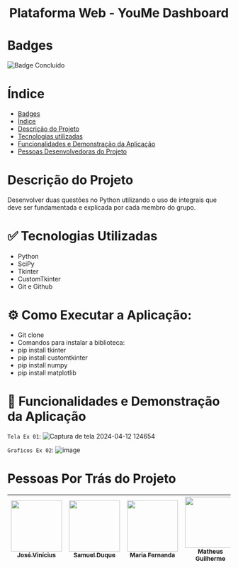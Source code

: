 <h1 align="center"> Plataforma Web - YouMe Dashboard </h1>

# Badges
![Badge Concluído](http://img.shields.io/static/v1?label=STATUS&message=CONCLUÍDO&color=GREEN&style=for-the-badge)


# Índice
* [Badges](#badges)
* [Índice](#índice)
* [Descrição do Projeto](#descrição-do-projeto)
* [Tecnologias utilizadas](#tecnologias-utilizadas)
* [Funcionalidades e Demonstração da Aplicação](#funcionalidades-e-demonstração-da-aplicação)
* [Pessoas Desenvolvedoras do Projeto](#pessoas-desenvolvedoras)

# Descrição do Projeto
<p> Desenvolver duas questões no Python utilizando o uso de integrais que deve ser fundamentada e explicada por cada membro do grupo. </p>

# :white_check_mark: Tecnologias Utilizadas
<ul>
  <li>Python</li>
  <li>SciPy</li>
  <li>Tkinter</li>
  <li>CustomTkinter</li>
  <li>Git e Github</li>
</ul>

# ⚙ Como Executar a Aplicação:

* Git clone 
* Comandos para instalar a biblioteca:
* pip install tkinter
* pip install customtkinter
* pip install numpy
* pip install matplotlib
  
# :hammer: Funcionalidades e Demonstração da Aplicação
`Tela Ex 01`:
![Captura de tela 2024-04-12 124654](https://github.com/Zythee3/Calculo/assets/59659214/9ffc376b-c55a-454a-b9fd-cf62f7598d3a)

`Graficos Ex 02`:
![image](https://github.com/Zythee3/Calculo/assets/59659214/68ee3355-39ad-4572-94c2-ea59629e9229)

# Pessoas Por Trás do Projeto
| [<img loading="lazy" src="https://avatars.githubusercontent.com/u/59659214?v=4" width=115><br><sub>José Vinícius</sub>](https://github.com/ZeAndradee/) | [<img loading="lazy" src="https://avatars.githubusercontent.com/u/131277691?v=4" width=115><br><sub>Samuel Duque</sub>](https://github.com/Samuel-Duque) | [<img loading="lazy" src="https://avatars.githubusercontent.com/u/116170926?v=4" width=115><br><sub>Maria Fernanda</sub>](https://github.com/mfhhia) | [<img loading="lazy" src="https://avatars.githubusercontent.com/u/148970969?v=4" width=115><br><sub>Matheus Guilherme</sub>](https://github.com/Zythee3) |
| --- | --- | --- | --- |
